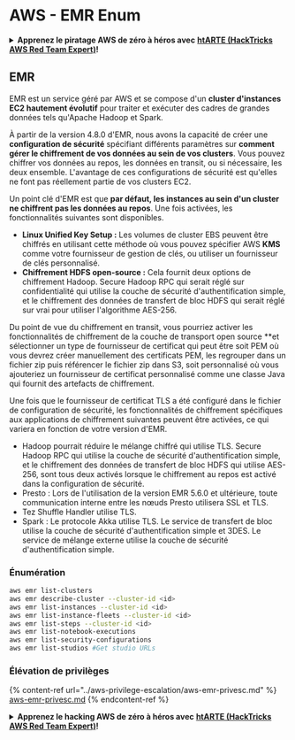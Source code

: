 # AWS - EMR Enum

<details>

<summary><strong>Apprenez le piratage AWS de zéro à héros avec</strong> <a href="https://training.hacktricks.xyz/courses/arte"><strong>htARTE (HackTricks AWS Red Team Expert)</strong></a><strong>!</strong></summary>

Autres moyens de soutenir HackTricks :

* Si vous souhaitez voir votre **entreprise annoncée dans HackTricks** ou **télécharger HackTricks en PDF**, consultez les [**PLANS D'ABONNEMENT**](https://github.com/sponsors/carlospolop)!
* Obtenez le [**merchandising officiel PEASS & HackTricks**](https://peass.creator-spring.com)
* Découvrez [**La Famille PEASS**](https://opensea.io/collection/the-peass-family), notre collection d'[**NFTs**](https://opensea.io/collection/the-peass-family) exclusifs
* **Rejoignez le** 💬 [**groupe Discord**](https://discord.gg/hRep4RUj7f) ou le [**groupe télégramme**](https://t.me/peass) ou **suivez** moi sur **Twitter** 🐦 [**@carlospolopm**](https://twitter.com/carlospolopm)**.**
* **Partagez vos astuces de piratage en soumettant des PR aux dépôts github** [**HackTricks**](https://github.com/carlospolop/hacktricks) et [**HackTricks Cloud**](https://github.com/carlospolop/hacktricks-cloud).

</details>

## EMR

EMR est un service géré par AWS et se compose d'un **cluster d'instances EC2 hautement évolutif** pour traiter et exécuter des cadres de grandes données tels qu'Apache Hadoop et Spark.

À partir de la version 4.8.0 d'EMR, nous avons la capacité de créer une **configuration de sécurité** spécifiant différents paramètres sur **comment gérer le chiffrement de vos données au sein de vos clusters**. Vous pouvez chiffrer vos données au repos, les données en transit, ou si nécessaire, les deux ensemble. L'avantage de ces configurations de sécurité est qu'elles ne font pas réellement partie de vos clusters EC2.

Un point clé d'EMR est que **par défaut, les instances au sein d'un cluster ne chiffrent pas les données au repos**. Une fois activées, les fonctionnalités suivantes sont disponibles.

* **Linux Unified Key Setup :** Les volumes de cluster EBS peuvent être chiffrés en utilisant cette méthode où vous pouvez spécifier AWS **KMS** comme votre fournisseur de gestion de clés, ou utiliser un fournisseur de clés personnalisé.
* **Chiffrement HDFS open-source :** Cela fournit deux options de chiffrement Hadoop. Secure Hadoop RPC qui serait réglé sur confidentialité qui utilise la couche de sécurité d'authentification simple, et le chiffrement des données de transfert de bloc HDFS qui serait réglé sur vrai pour utiliser l'algorithme AES-256.

Du point de vue du chiffrement en transit, vous pourriez activer les fonctionnalités de chiffrement de la couche de transport open source **et sélectionner un type de fournisseur de certificat qui peut être soit PEM où vous devrez créer manuellement des certificats PEM, les regrouper dans un fichier zip puis référencer le fichier zip dans S3, soit personnalisé où vous ajouteriez un fournisseur de certificat personnalisé comme une classe Java qui fournit des artefacts de chiffrement.

Une fois que le fournisseur de certificat TLS a été configuré dans le fichier de configuration de sécurité, les fonctionnalités de chiffrement spécifiques aux applications de chiffrement suivantes peuvent être activées, ce qui variera en fonction de votre version d'EMR.

* Hadoop pourrait réduire le mélange chiffré qui utilise TLS. Secure Hadoop RPC qui utilise la couche de sécurité d'authentification simple, et le chiffrement des données de transfert de bloc HDFS qui utilise AES-256, sont tous deux activés lorsque le chiffrement au repos est activé dans la configuration de sécurité.
* Presto : Lors de l'utilisation de la version EMR 5.6.0 et ultérieure, toute communication interne entre les nœuds Presto utilisera SSL et TLS.
* Tez Shuffle Handler utilise TLS.
* Spark : Le protocole Akka utilise TLS. Le service de transfert de bloc utilise la couche de sécurité d'authentification simple et 3DES. Le service de mélange externe utilise la couche de sécurité d'authentification simple.

### Énumération
```bash
aws emr list-clusters
aws emr describe-cluster --cluster-id <id>
aws emr list-instances --cluster-id <id>
aws emr list-instance-fleets --cluster-id <id>
aws emr list-steps --cluster-id <id>
aws emr list-notebook-executions
aws emr list-security-configurations
aws emr list-studios #Get studio URLs
```
### Élévation de privilèges

{% content-ref url="../aws-privilege-escalation/aws-emr-privesc.md" %}
[aws-emr-privesc.md](../aws-privilege-escalation/aws-emr-privesc.md)
{% endcontent-ref %}

<details>

<summary><strong>Apprenez le hacking AWS de zéro à héros avec</strong> <a href="https://training.hacktricks.xyz/courses/arte"><strong>htARTE (HackTricks AWS Red Team Expert)</strong></a><strong>!</strong></summary>

Autres moyens de soutenir HackTricks :

* Si vous souhaitez voir votre **entreprise annoncée dans HackTricks** ou **télécharger HackTricks en PDF**, consultez les [**PLANS D'ABONNEMENT**](https://github.com/sponsors/carlospolop)!
* Obtenez le [**merchandising officiel PEASS & HackTricks**](https://peass.creator-spring.com)
* Découvrez [**La Famille PEASS**](https://opensea.io/collection/the-peass-family), notre collection d'[**NFTs**](https://opensea.io/collection/the-peass-family) exclusifs
* **Rejoignez le** 💬 [**groupe Discord**](https://discord.gg/hRep4RUj7f) ou le [**groupe Telegram**](https://t.me/peass) ou **suivez**-moi sur **Twitter** 🐦 [**@carlospolopm**](https://twitter.com/carlospolopm)**.**
* **Partagez vos astuces de hacking en soumettant des PR aux dépôts github** [**HackTricks**](https://github.com/carlospolop/hacktricks) et [**HackTricks Cloud**](https://github.com/carlospolop/hacktricks-cloud).

</details>
